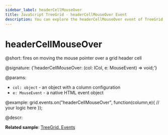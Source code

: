 ```yaml
---
sidebar_label: headerCellMouseOver
title: JavaScript TreeGrid - headerCellMouseOver Event 
description: You can explore the headerCellMouseOver event of TreeGrid in the documentation of the DHTMLX JavaScript UI library. Browse developer guides and API reference, try out code examples and live demos, and download a free 30-day evaluation version of DHTMLX Suite 7.
---
```


# headerCellMouseOver

@short: fires on moving the mouse pointer over a grid header cell

@signature: {'headerCellMouseOver: (col: ICol, e: MouseEvent) => void;'}

@params:
- `col: object` - an object with a column configuration
- `e: MouseEvent` - a native HTML event object

@example:
grid.events.on("headerCellMouseOver", function(column,e){
    // your logic here
});

@descr:

**Related sample**: [TreeGrid. Events](https://snippet.dhtmlx.com/sgwnxshe)
